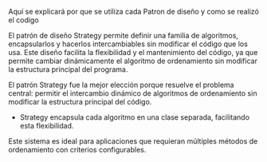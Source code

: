 Aquí se explicará por que se utiliza cada Patron de diseño y como se realizó el codigo

El patrón de diseño Strategy permite definir una familia de algoritmos, encapsularlos y hacerlos intercambiables sin modificar el código que los usa.
Este diseño facilita la flexibilidad y el mantenimiento del código, ya que permite cambiar dinámicamente el algoritmo de ordenamiento sin modificar la estructura principal del programa.

El patrón Strategy fue la mejor elección porque resuelve el problema central: permitir el intercambio dinámico de algoritmos de ordenamiento sin modificar la estructura principal del código.

- Strategy encapsula cada algoritmo en una clase separada, facilitando esta flexibilidad.

Este sistema es ideal para aplicaciones que requieran múltiples métodos de ordenamiento con criterios configurables.


